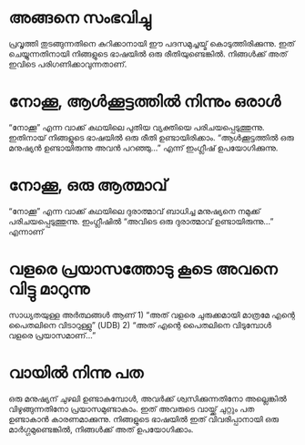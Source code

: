 # അങ്ങനെ സംഭവിച്ചു
പ്രവൃത്തി തുടങ്ങുന്നതിനെ കുറിക്കാനായി ഈ പദസമുച്ചയ്മ് കൊടുത്തിരിക്കുന്നു. ഇത് ചെയ്യുന്നതിനായി നിങ്ങളുടെ ഭാഷയിൽ ഒരു രീതിയുണ്ടെങ്കിൽ. നിങ്ങൾക്ക് അത് ഇവിടെ പരിഗണിക്കാവുന്നതാണ്.
# നോക്കൂ, ആൾക്കൂട്ടത്തിൽ നിന്നും ഒരാൾ
“നോക്കൂ” എന്ന വാക്ക് കഥയിലെ പുതിയ വ്യക്തിയെ പരിചയപ്പെടുത്തുന്നു. ഇതിനായ് നിങ്ങളുടെ ഭാഷയിൽ ഒരു രീതി ഉണ്ടായിരിക്കാം. “ആൾക്കൂട്ടത്തിൽ ഒരു മനുഷ്യൻ ഉണ്ടായിരുന്നു അവൻ പറഞ്ഞു...” എന്ന് ഇംഗ്ലീഷ് ഉപയോഗിക്കുന്നു.
# നോക്കൂ, ഒരു ആത്മാവ്
“നോക്കൂ” എന്ന വാക്ക് കഥയിലെ ദുരാത്മാവ് ബാധിച്ച മനുഷ്യനെ നമുക്ക് പരിചയപ്പെടുത്തുന്നു. ഇംഗ്ലീഷിൽ “അവിടെ ഒരു ദുരാത്മാവ് ഉണ്ടായിരുന്നു...” എന്നാണ് 
# വളരെ പ്രയാസത്തോടു കൂടെ അവനെ വിട്ടു മാറുന്നു
സാധ്യതയുള്ള അർത്ഥങ്ങൾ ആണ് 1) “അത് വളരെ ചുരുക്കമായി മാത്രമേ എന്റെ പൈതലിനെ വിടാറുള്ളു” (UDB) 2) “അത് എന്റെ പൈതലിനെ വിടുമ്പോൾ വളരെ പ്രയാസമാണ്...” 
# വായിൽ നിന്നു പത
ഒരു മനുഷ്യന് ചുഴലി ഉണ്ടാകുമ്പോൾ, അവർക്ക് ശ്വസിക്കുന്നതിനോ അല്ലെങ്കിൽ വിഴുങ്ങുന്നതിനോ പ്രയാസമുണ്ടാകാം. ഇത് അവരുടെ വായ്ക്ക് ചുറ്റും പത ഉണ്ടാകാൻ കാരണമാക്കുന്നു. നിങ്ങളുടെ ഭാഷയിൽ ഇത് വിവരിപ്പാനായി ഒരു മാർഗ്ഗമുണ്ടെങ്കിൽ, നിങ്ങൾക്ക് അത് ഉപയോഗിക്കാം. 
